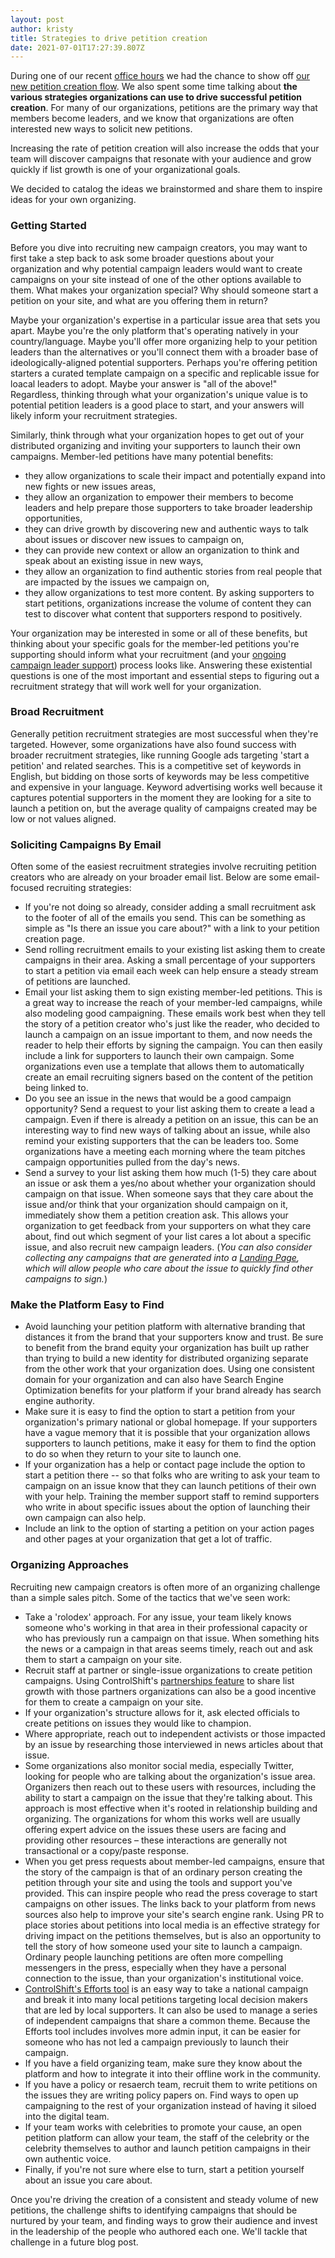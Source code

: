 ```yaml
---
layout: post
author: kristy
title: Strategies to drive petition creation
date: 2021-07-01T17:27:39.807Z
---
```

During one of our recent [office hours](https://youtu.be/wgRZwn2widA) we had the chance to show off [our new petition creation flow](https://www.controlshiftlabs.com/2021/06/28/petition-creation-reloaded.html). We also spent some time talking about **the various strategies organizations can use to drive successful petition creation**. For many of our organizations, petitions are the primary way that members become leaders, and we know that organizations are often interested new ways to solicit new petitions.

Increasing the rate of petition creation will also increase the odds that your team will discover campaigns that resonate with your audience and grow quickly if list growth is one of your organizational goals. 

We decided to catalog the ideas we brainstormed and share them to inspire ideas for your own organizing.

### Getting Started

Before you dive into recruiting new campaign creators, you may want to first take a step back to ask some broader questions about your organization and why potential campaign leaders would want to create campaigns on your site instead of one of the other options available to them. What makes your organization special? Why should someone start a petition on your site, and what are you offering them in return? 

Maybe your organization's expertise in a particular issue area that sets you apart. Maybe you're the only platform that's operating natively in your country/language. Maybe you'll offer more organizing help to your petition leaders than the alternatives or you'll connect them with a broader base of ideologically-aligned potential supporters. Perhaps you're offering petition starters a curated template campaign on a specific and replicable issue for loacal leaders to adopt. Maybe your answer is "all of the above!" Regardless, thinking through what your organization's unique value is to potential petition leaders is a good place to start, and your answers will likely inform your recruitment strategies.

Similarly, think through what your organization hopes to get out of your distributed organizing and inviting your supporters to launch their own campaigns. Member-led petitions have many potential benefits: 

* they allow organizations to scale their impact and potentially expand into new fights or new issues areas,
* they allow an organization to empower their members to become leaders and help prepare those supporters to take broader leadership opportunities,
* they can drive growth by discovering new and authentic ways to talk about issues or discover new issues to campaign on, 
* they can provide new context or allow an organization to think and speak about an existing issue in new ways, 
* they allow an organization to find authentic stories from real people that are impacted by the issues we campaign on,
* they allow organizations to test more content. By asking supporters to start petitions, organizations increase the volume of content they can test to discover what content that supporters respond to positively.

Your organization may be interested in some or all of these benefits, but thinking about your specific goals for the member-led petitions you're supporting should inform what your recruitment (and your [ongoing campaign leader support](https://www.controlshiftlabs.com/resources/getting-started-with-distributed-organizing-petitions)) process looks like. Answering these existential questions is one of the most important and essential steps to figuring out a recruitment strategy that will work well for your organization.

### Broad Recruitment

Generally petition recruitment strategies are most successful when they're targeted. However, some organizations have also found success with broader recruitment strategies, like running Google ads targeting 'start a petition' and related searches. This is a competitive set of keywords in English, but bidding on those sorts of keywords may be less competitive and expensive in your language. Keyword advertising works well because it captures potential supporters in the moment they are looking for a site to launch a petition on, but the average quality of campaigns created may be low or not values aligned. 

### Soliciting Campaigns By Email

Often some of the easiest recruitment strategies involve recruiting petition creators who are already on your broader email list. Below are some email-focused recruiting strategies: 

* If you're not doing so already, consider adding a small recruitment ask to the footer of all of the emails you send. This can be something as simple as "Is there an issue you care about?" with a link to your petition creation page.
* Send rolling recruitment emails to your existing list asking them to create campaigns in their area. Asking a small percentage of your supporters to start a petition via email each week can help ensure a steady stream of petitions are launched. 
* Email your list asking them to sign existing member-led petitions. This is a great way to increase the reach of your member-led campaigns, while also modeling good campaigning. These emails work best when they tell the story of a petition creator who's just like the reader, who decided to launch a campaign on an issue important to them, and now needs the reader to help their efforts by signing the campaign. You can then easily include a link for supporters to launch their own campaign. Some organizations even use a template that allows them to automatically create an email recruiting signers based on the content of the petition being linked to.
* Do you see an issue in the news that would be a good campaign opportunity? Send a request to your list asking them to create a lead a campaign. Even if there is already a petition on an issue, this can be an interesting way to find new ways of talking about an issue, while also remind your existing supporters that the can be leaders too. Some organizations have a meeting each morning where the team pitches campaign opportunities pulled from the day's news.
* Send a survey to your list asking them how much (1-5) they care about an issue or ask them a yes/no about whether your organization should campaign on that issue. When someone says that they care about the issue and/or think that your organization should campaign on it, immediately show them a petition creation ask. This allows your organization to get feedback from your supporters on what they care about, find out which segment of your list cares a lot about a specific issue, and also recruit new campaign leaders.  (*You can also consider collecting any campaigns that are generated into a [Landing Page](https://support.controlshiftlabs.com/hc/en-us/sections/206288068-Landing-Pages), which will allow people who care about the issue to quickly find other campaigns to sign.*)

### Make the Platform Easy to Find 

* Avoid launching your petition platform with alternative branding that distances it from the brand that your supporters know and trust. Be sure to benefit from the brand equity your organization has built up rather than trying to build a new identity for distributed organizing separate from the other work that your organization does. Using one consistent domain for your organization and can also have Search Engine Optimization benefits for your platform if your brand already has search engine authority.
* Make sure it is easy to find the option to start a petition from your organization's primary national or global homepage. If your supporters have a vague memory that it is possible that your organization allows supporters to launch petitions, make it easy for them to find the option to do so when they return to your site to launch one. 
* If your organization has a help or contact page include the option to start a petition there -- so that folks who are writing to ask your team to campaign on an issue know that they can launch petitions of their own with your help. Training the member support staff to remind supporters who write in about specific issues about the option of launching their own campaign can also help.
* Include an link to the option of starting a petition on your action pages and other pages at your organization that get a lot of traffic. 

### Organizing Approaches

Recruiting new campaign creators is often more of an organizing challenge than a simple sales pitch. Some of the tactics that we've seen work:

* Take a 'rolodex' approach. For any issue, your team likely knows someone who's working in that area in their professional capacity or who has previously run a campaign on that issue. When something hits the news or a campaign in that areas seems timely, reach out and ask them to start a campaign on your site.
* Recruit staff at partner or single-issue organizations to create petition campaigns. Using ControlShift's [partnerships feature](https://support.controlshiftlabs.com/hc/en-us/sections/200613037-Partnerships) to share list growth with those partners organizations can also be a good incentive for them to create a campaign on your site. 
* If your organization's structure allows for it, ask elected officials to create petitions on issues they would like to champion.
* Where appropriate, reach out to independent activists or those impacted by an issue by researching those interviewed in news articles about that issue. 
* Some organizations also monitor social media, especially Twitter, looking for people who are talking about the organization's issue area. Organizers then reach out to these users with resources, including the ability to start a campaign on the issue that they're talking about. This approach is most effective when it's rooted in relationship building and organizing. The organizations for whom this works well are usually offering expert advice on the issues these users are facing and providing other resources – these interactions are generally not transactional or a copy/paste response. 
* When you get press requests about member-led campaigns, ensure that the story of the campaign is that of an ordinary person creating the petition through your site and using the tools and support you've provided. This can inspire people who read the press coverage to start campaigns on other issues. The links back to your platform from news sources also help to improve your site's search engine rank. Using PR to place stories about petitions into local media is an effective strategy for driving impact on the petitions themselves, but is also an opportunity to tell the story of how someone used your site to launch a campaign. Ordinary people launching petitions are often more compelling messengers in the press, especially when they have a personal connection to the issue, than your organization's institutional voice. 
* [ControlShift's Efforts tool](https://www.controlshiftlabs.com/feature/campaigns/efforts/) is an easy way to take a national campaign and break it into many local petitions targeting local decision makers that are led by local supporters. It can also be used to manage a series of independent campaigns that share a common theme. Because the Efforts tool includes involves more admin input, it can be easier for someone who has not led a campaign previously to launch their campaign. 
* If you have a field organizing team, make sure they know about the platform and how to integrate it into their offline work in the community. 
* If you have a policy or resaerch team, recruit them to write petitions on the issues they are writing policy papers on. Find ways to open up campaigning to the rest of your organization instead of having it siloed into the digital team. 
* If your team works with celebrities to promote your cause, an open petition platform can allow your team, the staff of the celebrity or the celebrity themselves to author and launch petition campaigns in their own authentic voice. 
* Finally, if you're not sure where else to turn, start a petition yourself about an issue you care about.

Once you're driving the creation of a consistent and steady volume of new petitions, the challenge shifts to identifying campaigns that should be nurtured by your team, and finding ways to grow their audience and invest in the leadership of the people who authored each one. We'll tackle that challenge in a future blog post.
